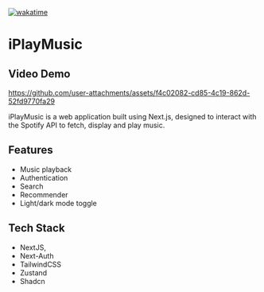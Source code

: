 [![wakatime](https://wakatime.com/badge/user/99e12e8d-a87d-491b-a128-a76400ba2a73/project/b2f8d4b0-b721-4689-b371-045f6c60cb9d.svg)](https://wakatime.com/badge/user/99e12e8d-a87d-491b-a128-a76400ba2a73/project/b2f8d4b0-b721-4689-b371-045f6c60cb9d)

# iPlayMusic

## Video Demo
https://github.com/user-attachments/assets/f4c02082-cd85-4c19-862d-52fd9770fa29

iPlayMusic is a web application built using Next.js, designed to interact with the Spotify API to fetch, display and play music.

## Features

- Music playback
- Authentication
- Search
- Recommender
- Light/dark mode toggle

## Tech Stack

- NextJS,
- Next-Auth
- TailwindCSS
- Zustand
- Shadcn
